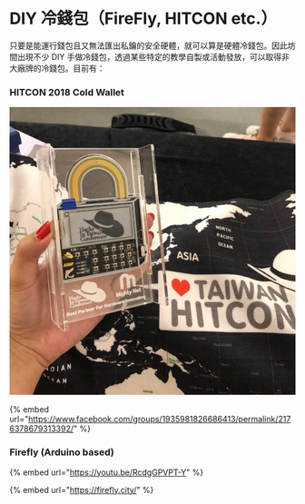 # DIY 冷錢包（FireFly, HITCON etc.）

只要是能運行錢包且又無法匯出私鑰的安全硬體，就可以算是硬體冷錢包。因此坊間出現不少 DIY 手做冷錢包，透過某些特定的教學自製或活動發放，可以取得非大廠牌的冷錢包。目前有：

### HITCON 2018 Cold Wallet

![photo credit&#xFF1A;Phini Yang](../.gitbook/assets/image%20%286%29.png)

{% embed url="https://www.facebook.com/groups/1935981826686413/permalink/2176378679313392/" %}

### Firefly \(Arduino based\) 

{% embed url="https://youtu.be/RcdgGPVPT-Y" %}

{% embed url="https://firefly.city/" %}





